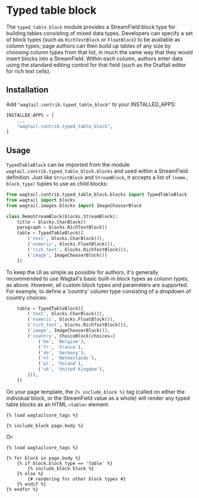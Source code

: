 # Typed table block

The `typed_table_block` module provides a StreamField block type for building tables consisting of mixed data types. Developers can specify a set of block types (such as `RichTextBlock` or `FloatBlock`) to be available as column types; page authors can then build up tables of any size by choosing column types from that list, in much the same way that they would insert blocks into a StreamField. Within each column, authors enter data using the standard editing control for that field (such as the Draftail editor for rich text cells).

## Installation

Add `"wagtail.contrib.typed_table_block"` to your INSTALLED_APPS:

```python
INSTALLED_APPS = [
    ...
    "wagtail.contrib.typed_table_block",
]
```

## Usage

`TypedTableBlock` can be imported from the module `wagtail.contrib.typed_table_block.blocks` and used within a StreamField definition. Just like `StructBlock` and `StreamBlock`, it accepts a list of `(name, block_type)` tuples to use as child blocks:

```python
from wagtail.contrib.typed_table_block.blocks import TypedTableBlock
from wagtail import blocks
from wagtail.images.blocks import ImageChooserBlock

class DemoStreamBlock(blocks.StreamBlock):
    title = blocks.CharBlock()
    paragraph = blocks.RichTextBlock()
    table = TypedTableBlock([
        ('text', blocks.CharBlock()),
        ('numeric', blocks.FloatBlock()),
        ('rich_text', blocks.RichTextBlock()),
        ('image', ImageChooserBlock())
    ])
```

To keep the UI as simple as possible for authors, it's generally recommended to use Wagtail's basic built-in block types as column types, as above. However, all custom block types and parameters are supported. For example, to define a 'country' column type consisting of a dropdown of country choices:

```python
    table = TypedTableBlock([
        ('text', blocks.CharBlock()),
        ('numeric', blocks.FloatBlock()),
        ('rich_text', blocks.RichTextBlock()),
        ('image', ImageChooserBlock()),
        ('country', ChoiceBlock(choices=[
            ('be', 'Belgium'),
            ('fr', 'France'),
            ('de', 'Germany'),
            ('nl', 'Netherlands'),
            ('pl', 'Poland'),
            ('uk', 'United Kingdom'),
        ])),
    ])
```

On your page template, the `{% include_block %}` tag (called on either the individual block, or the StreamField value as a whole) will render any typed table blocks as an HTML `<table>` element.

```html+django
{% load wagtailcore_tags %}

{% include_block page.body %}
```

Or:

```html+django
{% load wagtailcore_tags %}

{% for block in page.body %}
    {% if block.block_type == 'table' %}
        {% include_block block %}
    {% else %}
        {# rendering for other block types #}
    {% endif %}
{% endfor %}
```
